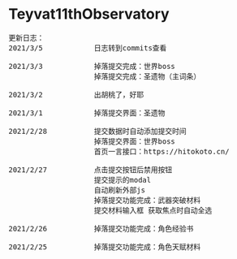 # Teyvat11thObservatory


<pre>
更新日志：
2021/3/5            日志转到commits查看

2021/3/3            掉落提交完成：世界boss
                    掉落提交完成：圣遗物（主词条）

2021/3/2            出胡桃了，好耶

2021/3/1            掉落提交界面：圣遗物

2021/2/28           提交数据时自动添加提交时间
                    掉落提交界面：世界boss
                    首页一言接口：https://hitokoto.cn/

2021/2/27           点击提交按钮后禁用按钮
                    提交提示的modal
                    自动刷新外部js
                    掉落提交功能完成：武器突破材料
                    提交材料输入框 获取焦点时自动全选

2021/2/26           掉落提交功能完成：角色经验书

2021/2/25           掉落提交功能完成：角色天赋材料
</pre>
